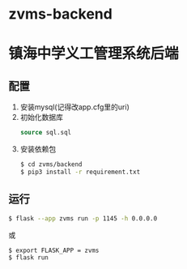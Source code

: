 # zvms-backend
# 镇海中学义工管理系统后端

## 配置
1. 安装mysql(记得改app.cfg里的uri)
2. 初始化数据库
    ```sql
    source sql.sql
    ```
3. 安装依赖包
    ```bash
    $ cd zvms/backend
    $ pip3 install -r requirement.txt
    ```

## 运行
```bash
$ flask --app zvms run -p 1145 -h 0.0.0.0
```

或

```bash
$ export FLASK_APP = zvms
$ flask run
```
